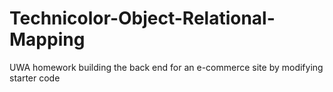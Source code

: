 # Technicolor-Object-Relational-Mapping
UWA homework building the back end for an e-commerce site by modifying starter code
